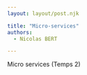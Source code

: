 ```yaml
---
layout: layout/post.njk

title: "Micro-services"
authors:
  - Nicolas BERT

---
```


<!-- début résumé -->
Micro services (Temps 2)
<!-- fin résumé -->